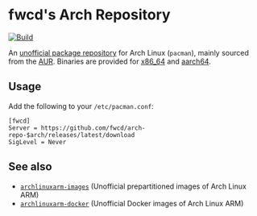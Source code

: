 # fwcd's Arch Repository

[![Build](https://github.com/fwcd/arch-repo/actions/workflows/build.yml/badge.svg)](https://github.com/fwcd/arch-repo/actions/workflows/build.yml)

An [unofficial package repository](https://wiki.archlinux.org/title/unofficial_user_repositories) for Arch Linux (`pacman`), mainly sourced from the [AUR](https://aur.archlinux.org). Binaries are provided for [x86_64](https://github.com/fwcd/arch-repo-x86_64) and [aarch64](https://github.com/fwcd/arch-repo-aarch64).

## Usage

Add the following to your `/etc/pacman.conf`:

```
[fwcd]
Server = https://github.com/fwcd/arch-repo-$arch/releases/latest/download
SigLevel = Never
```

## See also

- [`archlinuxarm-images`](https://github.com/fwcd/archlinuxarm-images.git) (Unofficial prepartitioned images of Arch Linux ARM)
- [`archlinuxarm-docker`](https://github.com/fwcd/archlinuxarm-docker.git) (Unofficial Docker images of Arch Linux ARM)
